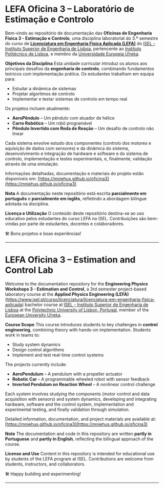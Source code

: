 # LEFA Oficina 3 – Laboratório de Estimação e Controlo

Bem-vindo ao repositório de documentação das **Oficinas de Engenharia Física 3 - Estimação e Controlo**, uma disciplina laboratorial do 3.º semestre  do curso de [**Licenciatura em Engenharia Física Aplicada (LEFA)**](https://www.isel.pt/curso/licenciatura/licenciatura-em-engenharia-fisica-aplicada) do [ISEL - Instituto Superior de Engenharia de Lisboa](https://www.isel.pt), pertencente ao [Instituto Politécnico de Lisboa](https://www.ipl.pt), e membro da [Universidade Europeia U!reka](https://ureka.eu/).

**Objetivos da Disciplina**
Esta unidade curricular introduz os alunos aos principais desafios da **engenharia de controlo**, combinando fundamentos teóricos com implementação prática. Os estudantes trabalham em equipa para:
- Estudar a dinâmica de sistemas
- Projetar algoritmos de controlo
- Implementar e testar sistemas de controlo em tempo real

Os projetos incluem atualmente:
- **AeroPêndulo** – Um pêndulo com atuador de hélice  
- **Carro Robótico** – Um robô programável   
- **Pêndulo Invertido com Roda de Reação** – Um desafio de controlo não linear

Cada sistema envolve estudo dos componentes (controlo dos motores e aquisição de dados com sensores) e da dinâmica do sistema, desenvolvimento e integração de hardware e software e do sistema de controlo, implementação e testes experimentais, e, finalmente, validação através de uma simulação.

Informações detalhadas, documentação e materiais do projeto estão disponíveis em:
 [https://mniehus.github.io/oficina3](https://mniehus.github.io/oficina3)

**Nota** A documentação neste repositório está escrita **parcialmente em português** e **parcialmente em inglês**, refletindo a abordagem bilingue adotada na disciplina.

**Licença e Utilização** O conteúdo deste repositório destina-se ao uso educativo pelos estudantes do curso LEFA no ISEL. Contribuições são bem-vindas por parte de estudantes, docentes e colaboradores.

🛠️ Bons projetos e boas experiências!


---

# LEFA Oficina 3 – Estimation and Control Lab 

Welcome to the documentation repository for the **Engineering Physics Workshops 3 - Estimation and Control**, a 3rd semester project-based laboratory course at the **Applied Physics Engineering (LEFA)** (https://www.isel.pt/curso/licenciatura/licenciatura-em-engenharia-fisica-aplicada) bachelor course at [ISEL - Instituto Superior de Engenharia de Lisboa](https://www.isel.pt) at the [Polytechnic University of Lisbon, Portugal](https://www.ipl.pt), member of the [European University U!reka](https://ureka.eu/).

**Course Scope**
This course introduces students to key challenges in **control engineering**, combining theory with hands-on implementation. Students work in teams to:
- Study system dynamics
- Design control algorithms
- Implement and test real-time control systems

The projects currently include:
- **AeroPendulum** – A pendulum with a propeller actuator  
- **Robotic Car** – A programmable wheeled robot with sensor feedback  
- **Inverted Pendulum on Reaction Wheel** – A nonlinear control challenge

Each system involves studying the components (motor control and data acquisition with sensors) and system dynamics, developing and integrating hardware, software and the control system, implementation and experimental testing, and finally validation through simulation.

Detailed information, documentation, and project materials are available at:
[https://mniehus.github.io/oficina3](https://mniehus.github.io/oficina3)

**Note** The documentation and code in this repository are written **partly in Portuguese** and **partly in English**, reflecting the bilingual approach of the course.

**License and Use** Content in this repository is intended for educational use by students of the LEFA program at ISEL. Contributions are welcome from students, instructors, and collaborators.

🛠️ Happy building and experimenting!

---